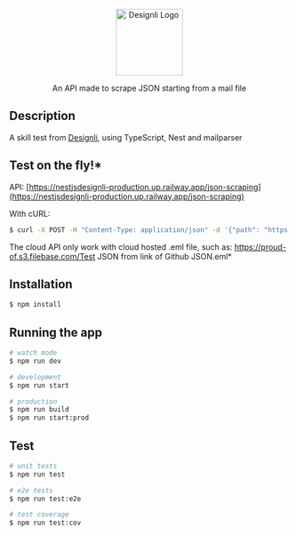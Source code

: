 <p align="center">
  <a href="https://designli.co/" target="blank"><img src="https://www.businessofapps.com/wp-content/uploads/2023/06/designli_logo_for_boa.png" width="120" alt="Designli Logo" /></a>
</p>

<p align="center">An API made to scrape JSON starting from a mail file</p>

## Description
A skill test from [Designli](https://designli.co/), using TypeScript, Nest and mailparser

## Test on the fly!*
API: [https://nestjsdesignli-production.up.railway.app/json-scraping](https://nestjsdesignli-production.up.railway.app/json-scraping)

With cURL:

```bash
$ curl -X POST -H "Content-Type: application/json" -d '{"path": "https://proud-of.s3.filebase.com/Test JSON from link of Github JSON.eml"}' https://nestjsdesignli-production.up.railway.app/json-scraping
```

The cloud API only work with cloud hosted .eml file, such as: https://proud-of.s3.filebase.com/Test JSON from link of Github JSON.eml*

## Installation
```bash
$ npm install
```

## Running the app

```bash
# watch mode
$ npm run dev

# development
$ npm run start

# production
$ npm run build
$ npm run start:prod
```

## Test
```bash
# unit tests
$ npm run test

# e2e tests
$ npm run test:e2e

# test coverage
$ npm run test:cov
```